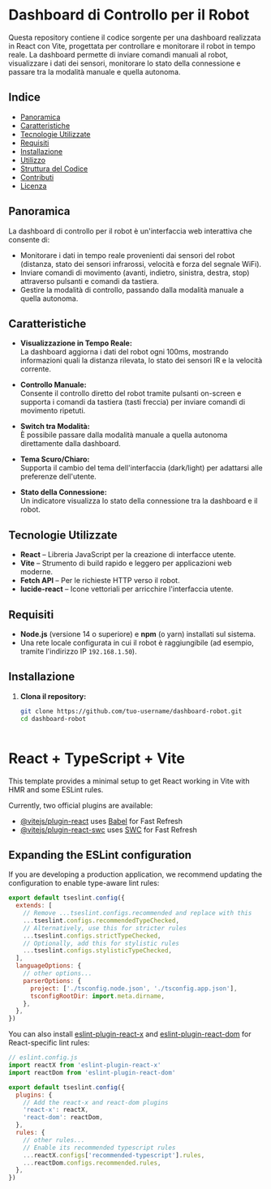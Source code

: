 # Dashboard di Controllo per il Robot

Questa repository contiene il codice sorgente per una dashboard realizzata in React con Vite, progettata per controllare e monitorare il robot in tempo reale. La dashboard permette di inviare comandi manuali al robot, visualizzare i dati dei sensori, monitorare lo stato della connessione e passare tra la modalità manuale e quella autonoma.

## Indice

- [Panoramica](#panoramica)
- [Caratteristiche](#caratteristiche)
- [Tecnologie Utilizzate](#tecnologie-utilizzate)
- [Requisiti](#requisiti)
- [Installazione](#installazione)
- [Utilizzo](#utilizzo)
- [Struttura del Codice](#struttura-del-codice)
- [Contributi](#contributi)
- [Licenza](#licenza)

## Panoramica

La dashboard di controllo per il robot è un'interfaccia web interattiva che consente di:
- Monitorare i dati in tempo reale provenienti dai sensori del robot (distanza, stato dei sensori infrarossi, velocità e forza del segnale WiFi).
- Inviare comandi di movimento (avanti, indietro, sinistra, destra, stop) attraverso pulsanti e comandi da tastiera.
- Gestire la modalità di controllo, passando dalla modalità manuale a quella autonoma.

## Caratteristiche

- **Visualizzazione in Tempo Reale:**  
  La dashboard aggiorna i dati del robot ogni 100ms, mostrando informazioni quali la distanza rilevata, lo stato dei sensori IR e la velocità corrente.

- **Controllo Manuale:**  
  Consente il controllo diretto del robot tramite pulsanti on-screen e supporta i comandi da tastiera (tasti freccia) per inviare comandi di movimento ripetuti.

- **Switch tra Modalità:**  
  È possibile passare dalla modalità manuale a quella autonoma direttamente dalla dashboard.

- **Tema Scuro/Chiaro:**  
  Supporta il cambio del tema dell'interfaccia (dark/light) per adattarsi alle preferenze dell'utente.

- **Stato della Connessione:**  
  Un indicatore visualizza lo stato della connessione tra la dashboard e il robot.

## Tecnologie Utilizzate

- **React** – Libreria JavaScript per la creazione di interfacce utente.
- **Vite** – Strumento di build rapido e leggero per applicazioni web moderne.
- **Fetch API** – Per le richieste HTTP verso il robot.
- **lucide-react** – Icone vettoriali per arricchire l'interfaccia utente.

## Requisiti

- **Node.js** (versione 14 o superiore) e **npm** (o yarn) installati sul sistema.
- Una rete locale configurata in cui il robot è raggiungibile (ad esempio, tramite l'indirizzo IP `192.168.1.50`).

## Installazione

1. **Clona il repository:**

   ```bash
   git clone https://github.com/tuo-username/dashboard-robot.git
   cd dashboard-robot



# React + TypeScript + Vite

This template provides a minimal setup to get React working in Vite with HMR and some ESLint rules.

Currently, two official plugins are available:

- [@vitejs/plugin-react](https://github.com/vitejs/vite-plugin-react/blob/main/packages/plugin-react/README.md) uses [Babel](https://babeljs.io/) for Fast Refresh
- [@vitejs/plugin-react-swc](https://github.com/vitejs/vite-plugin-react-swc) uses [SWC](https://swc.rs/) for Fast Refresh

## Expanding the ESLint configuration

If you are developing a production application, we recommend updating the configuration to enable type-aware lint rules:

```js
export default tseslint.config({
  extends: [
    // Remove ...tseslint.configs.recommended and replace with this
    ...tseslint.configs.recommendedTypeChecked,
    // Alternatively, use this for stricter rules
    ...tseslint.configs.strictTypeChecked,
    // Optionally, add this for stylistic rules
    ...tseslint.configs.stylisticTypeChecked,
  ],
  languageOptions: {
    // other options...
    parserOptions: {
      project: ['./tsconfig.node.json', './tsconfig.app.json'],
      tsconfigRootDir: import.meta.dirname,
    },
  },
})
```

You can also install [eslint-plugin-react-x](https://github.com/Rel1cx/eslint-react/tree/main/packages/plugins/eslint-plugin-react-x) and [eslint-plugin-react-dom](https://github.com/Rel1cx/eslint-react/tree/main/packages/plugins/eslint-plugin-react-dom) for React-specific lint rules:

```js
// eslint.config.js
import reactX from 'eslint-plugin-react-x'
import reactDom from 'eslint-plugin-react-dom'

export default tseslint.config({
  plugins: {
    // Add the react-x and react-dom plugins
    'react-x': reactX,
    'react-dom': reactDom,
  },
  rules: {
    // other rules...
    // Enable its recommended typescript rules
    ...reactX.configs['recommended-typescript'].rules,
    ...reactDom.configs.recommended.rules,
  },
})
```
